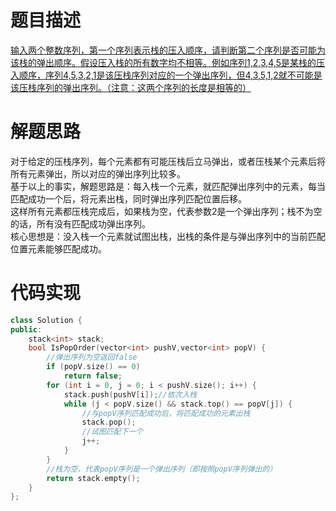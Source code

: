 # 题目描述
[输入两个整数序列，第一个序列表示栈的压入顺序，请判断第二个序列是否可能为该栈的弹出顺序。假设压入栈的所有数字均不相等。例如序列1,2,3,4,5是某栈的压入顺序，序列4,5,3,2,1是该压栈序列对应的一个弹出序列，但4,3,5,1,2就不可能是该压栈序列的弹出序列。（注意：这两个序列的长度是相等的）](https://www.nowcoder.com/practice/d77d11405cc7470d82554cb392585106?tpId=13&tqId=11174&tPage=2&rp=2&ru=/ta/coding-interviews&qru=/ta/coding-interviews/question-ranking)

# 解题思路
对于给定的压栈序列，每个元素都有可能压栈后立马弹出，或者压栈某个元素后将所有元素弹出，所以对应的弹出序列比较多。</br>
基于以上的事实，解题思路是：每入栈一个元素，就匹配弹出序列中的元素，每当匹配成功一个后，将元素出栈，同时弹出序列匹配位置后移。</br>
这样所有元素都压栈完成后，如果栈为空，代表参数2是一个弹出序列；栈不为空的话，所有没有匹配成功弹出序列。</br>
核心思想是：没入栈一个元素就试图出栈，出栈的条件是与弹出序列中的当前匹配位置元素能够匹配成功。

# 代码实现
```cpp
class Solution {
public:
    stack<int> stack;
    bool IsPopOrder(vector<int> pushV,vector<int> popV) {
        //弹出序列为空返回false
        if (popV.size() == 0)
            return false;
        for (int i = 0, j = 0; i < pushV.size(); i++) {
            stack.push(pushV[i]);//依次入栈
            while (j < popV.size() && stack.top() == popV[j]) {
                //与popV序列匹配成功后，将匹配成功的元素出栈
                stack.pop();
                //试图匹配下一个
                j++;
            }
        }
        //栈为空，代表popV序列是一个弹出序列（即按照popV序列弹出的）
        return stack.empty();
    }
};
```
